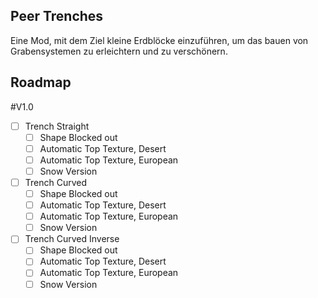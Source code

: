 ## Peer Trenches
Eine Mod, mit dem Ziel kleine Erdblöcke einzuführen, um das bauen von Grabensystemen zu erleichtern und zu verschönern.

## Roadmap

#V1.0

- [ ] Trench Straight
    - [ ] Shape Blocked out
    - [ ] Automatic Top Texture, Desert
    - [ ] Automatic Top Texture, European
    - [ ] Snow Version
- [ ] Trench Curved
    - [ ] Shape Blocked out
    - [ ] Automatic Top Texture, Desert
    - [ ] Automatic Top Texture, European
    - [ ] Snow Version
- [ ] Trench Curved Inverse 
    - [ ] Shape Blocked out
    - [ ] Automatic Top Texture, Desert
    - [ ] Automatic Top Texture, European
    - [ ] Snow Version
